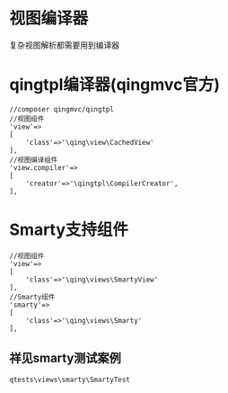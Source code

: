 
# 视图编译器

复杂视图解析都需要用到编译器

# qingtpl编译器(qingmvc官方)

```
//composer qingmvc/qingtpl
//视图组件
'view'=>
[
	'class'=>'\qing\view\CachedView'
],
//视图编译组件
'view.compiler'=>
[
	'creator'=>'\qingtpl\CompilerCreator',
],
```

# Smarty支持组件

```
//视图组件
'view'=>
[
	'class'=>'\qing\views\SmartyView'
],
//Smarty组件
'smarty'=>
[
	'class'=>'\qing\views\Smarty'
],
```

## 祥见smarty测试案例

```
qtests\views\smarty\SmartyTest
```